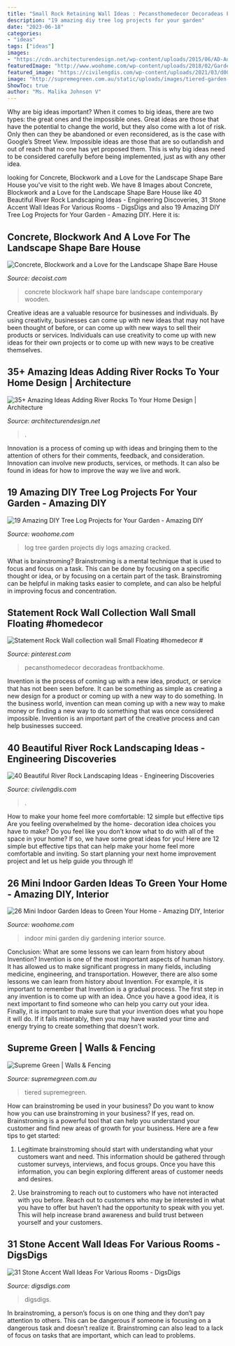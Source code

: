 ```yaml
---
title: "Small Rock Retaining Wall Ideas : Pecansthomedecor Decoradeas Frontbackhome"
description: "19 amazing diy tree log projects for your garden"
date: "2023-06-18"
categories:
- "ideas"
tags: ["ideas"]
images:
- "https://cdn.architecturendesign.net/wp-content/uploads/2015/06/AD-Add-River-Rocks-To-Home-11.jpg"
featuredImage: "http://www.woohome.com/wp-content/uploads/2018/02/Garden-Projects-from-a-Fallen-Tree-Logs-16.jpg"
featured_image: "https://civilengdis.com/wp-content/uploads/2021/03/d009cbda572099a5972b1f7aad2af79c-768x1024.jpg"
image: "http://supremegreen.com.au/static/uploads/images/tiered-garden-beds-wfetszvlohzm.jpg?height=1100&amp;mode=max&amp;upscale=false&amp;width=2000"
ShowToc: true
author: "Ms. Malika Johnson V"
---
```



Why are big ideas important?
When it comes to big ideas, there are two types: the great ones and the impossible ones. Great ideas are those that have the potential to change the world, but they also come with a lot of risk. Only then can they be abandoned or even reconsidered, as is the case with Google’s Street View. Impossible ideas are those that are so outlandish and out of reach that no one has yet proposed them. This is why big ideas need to be considered carefully before being implemented, just as with any other idea.

	

		
looking for Concrete, Blockwork and a Love for the Landscape Shape Bare House you've visit to the right web. We have 8 Images about Concrete, Blockwork and a Love for the Landscape Shape Bare House like 40 Beautiful River Rock Landscaping Ideas - Engineering Discoveries, 31 Stone Accent Wall Ideas For Various Rooms - DigsDigs and also 19 Amazing DIY Tree Log Projects for Your Garden - Amazing DIY. Here it is:
		
    
## Concrete, Blockwork And A Love For The Landscape Shape Bare House

<img loading=lazy src="http://cdn.decoist.com/wp-content/uploads/2017/04/Half-wall-delineates-the-bedroom-from-the-master-bath.jpg" onerror="this.onerror=null;this.src='https://tse3.mm.bing.net/th?id=OIP.fCkFC4eufuADU1sOxaNS5AHaKw&amp;pid=15.1';" alt="Concrete, Blockwork and a Love for the Landscape Shape Bare House">

_Source: decoist.com_

>concrete blockwork half shape bare landscape contemporary wooden. 

	

Creative ideas are a valuable resource for businesses and individuals. By using creativity, businesses can come up with new ideas that may not have been thought of before, or can come up with new ways to sell their products or services. Individuals can use creativity to come up with new ideas for their own projects or to come up with new ways to be creative themselves.

    
## 35+ Amazing Ideas Adding River Rocks To Your Home Design | Architecture

<img loading=lazy src="https://cdn.architecturendesign.net/wp-content/uploads/2015/06/AD-Add-River-Rocks-To-Home-11.jpg" onerror="this.onerror=null;this.src='https://tse2.mm.bing.net/th?id=OIP.zNUFlzA7H2TjP0mNPsOXOAHaLG&amp;pid=15.1';" alt="35+ Amazing Ideas Adding River Rocks To Your Home Design | Architecture">

_Source: architecturendesign.net_

>. 

	

Innovation is a process of coming up with ideas and bringing them to the attention of others for their comments, feedback, and consideration. Innovation can involve new products, services, or methods. It can also be found in ideas for how to improve the way we live and work.

    
## 19 Amazing DIY Tree Log Projects For Your Garden - Amazing DIY

<img loading=lazy src="http://www.woohome.com/wp-content/uploads/2018/02/Garden-Projects-from-a-Fallen-Tree-Logs-16.jpg" onerror="this.onerror=null;this.src='https://tse2.mm.bing.net/th?id=OIP.gQ2BpxPmFIsEUsRv3rXsPQHaLK&amp;pid=15.1';" alt="19 Amazing DIY Tree Log Projects for Your Garden - Amazing DIY">

_Source: woohome.com_

>log tree garden projects diy logs amazing cracked. 

	

What is brainstroming? Brainstroming is a mental technique that is used to focus and focus on a task. This can be done by focusing on a specific thought or idea, or by focusing on a certain part of the task. Brainstroming can be helpful in making tasks easier to complete, and can also be helpful in improving focus and concentration.

    
## Statement Rock Wall Collection Wall Small Floating #homedecor #

<img loading=lazy src="https://i.pinimg.com/736x/1a/7b/cd/1a7bcd8dac4c16f07688988c6d683cbd.jpg" onerror="this.onerror=null;this.src='https://tse3.mm.bing.net/th?id=OIP.pZBYPPQJOY6bhABW_pDwvgHaIX&amp;pid=15.1';" alt="Statement Rock Wall collection wall Small Floating #homedecor #">

_Source: pinterest.com_

>pecansthomedecor decoradeas frontbackhome. 

	

Invention is the process of coming up with a new idea, product, or service that has not been seen before. It can be something as simple as creating a new design for a product or coming up with a new way to do something. In the business world, invention can mean coming up with a new way to make money or finding a new way to do something that was once considered impossible. Invention is an important part of the creative process and can help businesses succeed.

    
## 40 Beautiful River Rock Landscaping Ideas - Engineering Discoveries

<img loading=lazy src="https://civilengdis.com/wp-content/uploads/2021/03/d009cbda572099a5972b1f7aad2af79c-768x1024.jpg" onerror="this.onerror=null;this.src='https://tse2.mm.bing.net/th?id=OIP.LT11v3wrp-SYNd9jkvh4xwHaJ4&amp;pid=15.1';" alt="40 Beautiful River Rock Landscaping Ideas - Engineering Discoveries">

_Source: civilengdis.com_

>. 

	

How to make your home feel more comfortable: 12 simple but effective tips
Are you feeling overwhelmed by the home- decoration idea choices you have to make? Do you feel like you don’t know what to do with all of the space in your home? If so, we have some great ideas for you! Here are 12 simple but effective tips that can help make your home feel more comfortable and inviting. So start planning your next home improvement project and let us help guide you through it!

    
## 26 Mini Indoor Garden Ideas To Green Your Home - Amazing DIY, Interior

<img loading=lazy src="http://www.woohome.com/wp-content/uploads/2014/03/Mini-Indoor-Gardening-6.jpg" onerror="this.onerror=null;this.src='https://tse4.mm.bing.net/th?id=OIP.dHa-EoRy-Y-ozj8HTMeDEgHaJ4&amp;pid=15.1';" alt="26 Mini Indoor Garden Ideas to Green Your Home - Amazing DIY, Interior">

_Source: woohome.com_

>indoor mini garden diy gardening interior source. 

	

Conclusion: What are some lessons we can learn from history about Invention?
Invention is one of the most important aspects of human history. It has allowed us to make significant progress in many fields, including medicine, engineering, and transportation. However, there are also some lessons we can learn from history about Invention. For example, it is important to remember that Invention is a gradual process. The first step in any invention is to come up with an idea. Once you have a good idea, it is next important to find someone who can help you carry out your idea. Finally, it is important to make sure that your invention does what you hope it will do. If it fails miserably, then you may have wasted your time and energy trying to create something that doesn't work.

    
## Supreme Green | Walls &amp; Fencing

<img loading=lazy src="http://supremegreen.com.au/static/uploads/images/tiered-garden-beds-wfetszvlohzm.jpg?height=1100&amp;mode=max&amp;upscale=false&amp;width=2000" onerror="this.onerror=null;this.src='https://tse4.mm.bing.net/th?id=OIP.8NO_oNg4QyDlLTNrZp2_sQHaEh&amp;pid=15.1';" alt="Supreme Green | Walls &amp; Fencing">

_Source: supremegreen.com.au_

>tiered supremegreen. 

	

How can brainstroming be used in your business?
Do you want to know how you can use brainstroming in your business? If yes, read on. Brainstroming is a powerful tool that can help you understand your customer and find new areas of growth for your business. Here are a few tips to get started:
1. Legitimate brainstroming should start with understanding what your customers want and need. This information should be gathered through customer surveys, interviews, and focus groups. Once you have this information, you can begin exploring different areas of customer needs and desires.

2. Use brainstroming to reach out to customers who have not interacted with you before. Reach out to customers who may be interested in what you have to offer but haven’t had the opportunity to speak with you yet. This will help increase brand awareness and build trust between yourself and your customers.


    
## 31 Stone Accent Wall Ideas For Various Rooms - DigsDigs

<img loading=lazy src="https://www.digsdigs.com/photos/2016/08/26-dark-stacked-slate-with-the-inset-fireplace-and-well-placed-accent-lighting.jpg" onerror="this.onerror=null;this.src='https://tse2.mm.bing.net/th?id=OIP.VELEYkHrYX2mPRJtDTFCYQHaJ4&amp;pid=15.1';" alt="31 Stone Accent Wall Ideas For Various Rooms - DigsDigs">

_Source: digsdigs.com_

>digsdigs. 

	

In brainstroming, a person’s focus is on one thing and they don’t pay attention to others. This can be dangerous if someone is focusing on a dangerous task and doesn’t realize it. Brainstroming can also lead to a lack of focus on tasks that are important, which can lead to problems.

